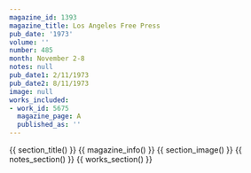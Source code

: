 ```yaml
---
magazine_id: 1393
magazine_title: Los Angeles Free Press
pub_date: '1973'
volume: ''
number: 485
month: November 2-8
notes: null
pub_date1: 2/11/1973
pub_date2: 8/11/1973
image: null
works_included:
- work_id: 5675
  magazine_page: A
  published_as: ''
---
```


{{ section_title() }}
{{ magazine_info() }}
{{ section_image() }}
{{ notes_section() }}
{{ works_section() }}
